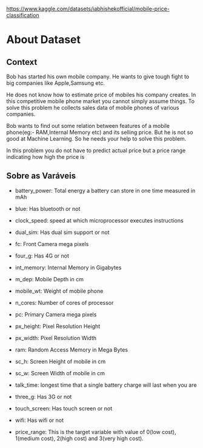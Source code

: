 https://www.kaggle.com/datasets/iabhishekofficial/mobile-price-classification

# About Dataset
## Context
Bob has started his own mobile company. He wants to give tough fight to big companies like Apple,Samsung etc.

He does not know how to estimate price of mobiles his company creates. In this competitive mobile phone market you cannot simply assume things. To solve this problem he collects sales data of mobile phones of various companies.

Bob wants to find out some relation between features of a mobile phone(eg:- RAM,Internal Memory etc) and its selling price. But he is not so good at Machine Learning. So he needs your help to solve this problem.

In this problem you do not have to predict actual price but a price range indicating how high the price is

## Sobre as Varáveis
- battery_power: Total energy a battery can store in one time measured in mAh
 
- blue: Has bluetooth or not
 
- clock_speed: speed at which microprocessor executes instructions
 
- dual_sim: Has dual sim support or not
 
- fc: Front Camera mega pixels
 
- four_g: Has 4G or not
 
- int_memory: Internal Memory in Gigabytes
 
- m_dep: Mobile Depth in cm
 
- mobile_wt: Weight of mobile phone
 
- n_cores: Number of cores of processor
 
- pc: Primary Camera mega pixels
 
- px_height: Pixel Resolution Height
 
- px_width: Pixel Resolution Width
 
- ram: Random Access Memory in Mega Bytes
 
- sc_h: Screen Height of mobile in cm
 
- sc_w: Screen Width of mobile in cm
 
- talk_time: longest time that a single battery charge will last when you are
 
- three_g: Has 3G or not
 
- touch_screen: Has touch screen or not
 
- wifi: Has wifi or not

- price_range: This is the target variable with value of 0(low cost), 1(medium cost), 2(high cost) and 3(very high cost).
